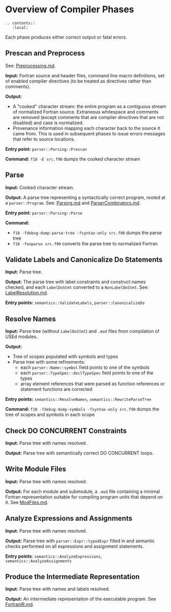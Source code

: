 <!--===- docs/Overview.md 
  
   Part of the LLVM Project, under the Apache License v2.0 with LLVM Exceptions.
   See https://llvm.org/LICENSE.txt for license information.
   SPDX-License-Identifier: Apache-2.0 WITH LLVM-exception
  
-->

# Overview of Compiler Phases

```eval_rst
.. contents::
   :local:
```

Each phase produces either correct output or fatal errors.

## Prescan and Preprocess

See: [Preprocessing.md](Preprocessing.md).

**Input:** Fortran source and header files, command line macro definitions,
  set of enabled compiler directives (to be treated as directives rather than
  comments).

**Output:**
- A "cooked" character stream: the entire program as a contiguous stream of
  normalized Fortran source.
  Extraneous whitespace and comments are removed (except comments that are
  compiler directives that are not disabled) and case is normalized.
- Provenance information mapping each character back to the source it came from.
  This is used in subsequent phases to issue errors messages that refer to source locations.

**Entry point:** `parser::Parsing::Prescan`

**Command:** `f18 -E src.f90` dumps the cooked character stream

## Parse

**Input:** Cooked character stream.

**Output:** A parse tree representing a syntactically correct program,
  rooted at a `parser::Program`.
  See: [Parsing.md](Parsing.md) and [ParserCombinators.md](ParserCombinators.md).

**Entry point:** `parser::Parsing::Parse`

**Command:**
  - `f18 -fdebug-dump-parse-tree -fsyntax-only src.f90` dumps the parse tree
  - `f18 -funparse src.f90` converts the parse tree to normalized Fortran

## Validate Labels and Canonicalize Do Statements

**Input:** Parse tree.

**Output:** The parse tree with label constraints and construct names checked,
  and each `LabelDoStmt` converted to a `NonLabelDoStmt`.
  See: [LabelResolution.md](LabelResolution.md).

**Entry points:** `semantics::ValidateLabels`, `parser::CanonicalizeDo`

## Resolve Names

**Input:** Parse tree (without `LabelDoStmt`) and `.mod` files from compilation
  of USEd modules.

**Output:**
- Tree of scopes populated with symbols and types
- Parse tree with some refinements:
  - each `parser::Name::symbol` field points to one of the symbols
  - each `parser::TypeSpec::declTypeSpec` field points to one of the types
  - array element references that were parsed as function references or
    statement functions are corrected

**Entry points:** `semantics::ResolveNames`, `semantics::RewriteParseTree`

**Command:** `f18 -fdebug-dump-symbols -fsyntax-only src.f90` dumps the
  tree of scopes and symbols in each scope

## Check DO CONCURRENT Constraints

**Input:** Parse tree with names resolved.

**Output:** Parse tree with semantically correct DO CONCURRENT loops.

## Write Module Files

**Input:** Parse tree with names resolved.

**Output:** For each module and submodule, a `.mod` file containing a minimal
  Fortran representation suitable for compiling program units that depend on it.
  See [ModFiles.md](ModFiles.md).

## Analyze Expressions and Assignments

**Input:** Parse tree with names resolved.

**Output:** Parse tree with `parser::Expr::typedExpr` filled in and semantic
  checks performed on all expressions and assignment statements.

**Entry points**: `semantics::AnalyzeExpressions`, `semantics::AnalyzeAssignments`

## Produce the Intermediate Representation

**Input:** Parse tree with names and labels resolved.

**Output:** An intermediate representation of the executable program.
  See [FortranIR.md](FortranIR.md).
